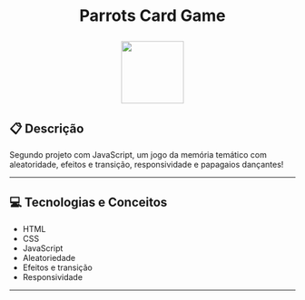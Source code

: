 # <p align = "center"> Parrots Card Game </p>

<p align="center">
   <img src="https://notion-emojis.s3-us-west-2.amazonaws.com/prod/img-google-136/1f99c.png" width="110"/>
</p>


##  :clipboard: Descrição


Segundo projeto com JavaScript, um jogo da memória temático com aleatoridade, efeitos e transição, responsividade e papagaios dançantes!

***

## :computer:	 Tecnologias e Conceitos

- HTML
- CSS
- JavaScript
- Aleatoriedade
- Efeitos e transição
- Responsividade

***

